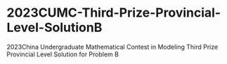# 2023CUMC-Third-Prize-Provincial-Level-SolutionB
2023China Undergraduate Mathematical Contest in Modeling Third Prize Provincial Level Solution for Problem B
